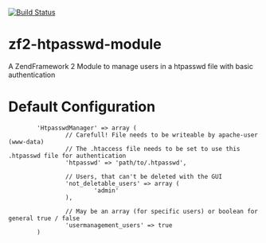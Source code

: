 [![Build Status](https://scrutinizer-ci.com/g/stevenbuehner/HtpasswdManager/badges/build.png?b=master)](https://scrutinizer-ci.com/g/stevenbuehner/HtpasswdManager/build-status/master)

# zf2-htpasswd-module
A ZendFramework 2 Module to manage users in a htpasswd file with basic authentication

# Default Configuration
```
		'HtpasswdManager' => array (
				// Carefull! File needs to be writeable by apache-user (www-data)
				// The .htaccess file needs to be set to use this .htpasswd file for authentication
				'htpasswd' => 'path/to/.htpasswd',
				
				// Users, that can't be deleted with the GUI
				'not_deletable_users' => array (
						'admin'
				),
				
				// May be an array (for specific users) or boolean for general true / false
				'usermanagement_users' => true 
		) 
```
